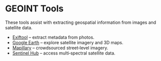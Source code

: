 # GEOINT Tools

These tools assist with extracting geospatial information from images and satellite data.

- [Exiftool](exiftool.md) – extract metadata from photos.  
- [Google Earth](google_earth.md) – explore satellite imagery and 3D maps.  
- [Mapillary](mapillary.md) – crowdsourced street‑level imagery.  
- [Sentinel Hub](sentinelhub.md) – access multi‑spectral satellite data.
